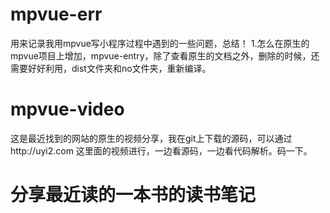 # mpvue-err
用来记录我用mpvue写小程序过程中遇到的一些问题，总结！
1.怎么在原生的mpvue项目上增加，mpvue-entry，除了查看原生的文档之外，删除的时候，还需要好好利用，dist文件夹和no文件夹，重新编译。
# mpvue-video
这是最近找到的网站的原生的视频分享，我在git上下载的源码，可以通过http://uyi2.com
这里面的视频进行，一边看源码，一边看代码解析。码一下。

# 分享最近读的一本书的读书笔记
